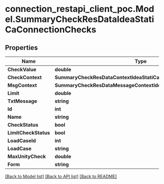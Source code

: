# connection_restapi_client_poc.Model.SummaryCheckResDataIdeaStatiCaConnectionChecks

## Properties

Name | Type | Description | Notes
------------ | ------------- | ------------- | -------------
**CheckValue** | **double** |  | [optional] 
**CheckContext** | **SummaryCheckResDataContextIdeaStatiCaConnectionChecks** |  | [optional] 
**MsgContext** | **SummaryCheckResDataMessageContextIdeaStatiCaConnectionChecks** |  | [optional] 
**Limit** | **double** |  | [optional] 
**TxtMessage** | **string** |  | [optional] 
**Id** | **int** |  | [optional] 
**Name** | **string** |  | [optional] 
**CheckStatus** | **bool** |  | [optional] 
**LimitCheckStatus** | **bool** |  | [optional] 
**LoadCaseId** | **int** |  | [optional] 
**LoadCase** | **string** |  | [optional] 
**MaxUnityCheck** | **double** |  | [optional] 
**Form** | **string** |  | [optional] 

[[Back to Model list]](../README.md#documentation-for-models) [[Back to API list]](../README.md#documentation-for-api-endpoints) [[Back to README]](../README.md)

